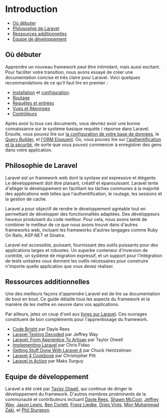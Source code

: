 # Introduction

- [Où débuter](#where-to-start)
- [Philosophie de Laravel](#laravel-philosophy)
- [Ressources additionnelles](#additional-resources)
- [Equipe de développement](#development-team)

<a name="where-to-start"></a>
 ## Où débuter

 Apprendre un nouveau framework peut être intimidant, mais aussi excitant. Pour faciliter votre transition, nous avons essayé de créer une documentation concise et très claire pour Laravel. Voici quelques recommandations de ce qu'il faut lire en premier :

 - [Installation](/docs/installation) et [configuration](/docs/configuration).
 - [Routage](/docs/routing)
 - [Requêtes et entrées](/docs/requests)
 - [Vues et Réponses](/docs/responses)
 - [Contrôleurs](/docs/controllers)

Après avoir lu tous ces documents, vous devriez avoir une bonne connaissance sur le système basique requête / réponse dans Laravel. Ensuite, vous pouvez lire sur [la configuration de votre base de données](/docs/database), le [Query Builder](/docs/queries), et [l'ORM Eloquent](/docs/eloquent). Ou, vous pouvez lire sur [l'authentification et la sécurité](4/security), de sorte que vous pouvez commencer à enregistrer des gens dans votre application.

<a name="laravel-philosophy"></a>
## Philosophie de Laravel

Laravel est un framework web dont la syntaxe est expressive et élégante. Le développement doit être plaisant, créatif et épanouissant. Laravel tente d'alléger le développement en facilitant les tâches communes à la majorité des applications web telles que l'authentification, le routage, les sessions et la gestion de cache.

Laravel a pour objectif de rendre le développement agréable tout en permettant de développer des fonctionnalités adaptées. Des développeurs heureux produisent du code meilleur. Pour cela, nous avons tenté de combiner le meilleur de ce que nous avons trouvé dans d'autres frameworks web, incluant les frameworks d'autres langages comme Ruby On Rails, ASP.NET et Sinatra.

Laravel est accessible, puissant, fournissant des outils puissants pour des applications larges et robustes. Un superbe conteneur d'inversion de contrôle, un système de migration expressif, et un support pour l'intégration de tests unitaires vous donnent les outils nécessaires pour construire n'importe quelle application que vous devez réaliser.

<a name="additional-resources"></a>
## Ressources additionnelles

Une des meilleurs façons d'apprendre Laravel est de lire sa documentation de bout en bout. Ce guide détaille tous les aspects du framework et la manière de les mettre en oeuvre dans vos applications.

Par ailleurs, jetez un coup d'oeil aux [livres sur Laravel](http://wiki.laravel.io/Books). Ces ouvrages constituent de bon compléments pour l'apprentissage du framework.

- [Code Bright](https://leanpub.com/codebright) par Dayle Rees
- [Laravel Testing Decoded](https://leanpub.com/laravel-testing-decoded) par Jeffrey Way
- [Laravel: From Apprentice To Artisan](https://leanpub.com/laravel) par Taylor Otwell
- [Implementing Laravel](https://leanpub.com/implementinglaravel) par Chris Fidao
- [Getting Stuff Done With Laravel 4](https://leanpub.com/gettingstuffdonelaravel) par Chuck Heintzelman
- [Laravel 4 Cookbook](https://leanpub.com/laravel4cookbook) par Christopher Pitt
- [Laravel in Action](http://www.manning.com/surguy/) par Maks Surguy

<a name="development-team"></a>
## Equipe de développement

Laravel a été créé par [Taylor Otwell](https://github.com/taylorotwell), qui continue de diriger le développement du framework. D'autres membres proéminents de la communauté et contributeurs incluant [Dayle Rees](https://github.com/daylerees), [Shawn McCool](https://github.com/ShawnMcCool), [Jeffrey Way](https://github.com/JeffreyWay), [Jason Lewis](https://github.com/jasonlewis), [Ben Corlett](https://github.com/bencorlett), [Franz Liedke](https://github.com/franzliedke), [Dries Vints](https://github.com/driesvints), [Mior Muhammad Zaki](https://github.com/crynobone), et [Phil Sturgeon](https://github.com/philsturgeon).

